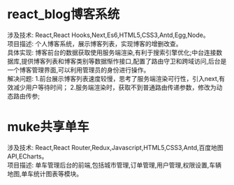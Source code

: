
# react_blog博客系统
涉及技术: React,React Hooks,Next,Es6,HTML5,CSS3,Antd,Egg,Node。        
项目描述: 个人博客系统，展示博客列表，实现博客的增删改查。     
具体实现: 博客前台的数据获取使用服务端渲染,有利于搜索引擎优化;中台连接数据库,提供博客列表和博客类别等数据惭怍接口,配置了路由守卫和跨域访问,后台是一个博客管理界面,可以利用管理员的身份进行操作。    
解决问题: 1.前台展示博客列表速度较慢，思考了服务端渲染可行性，引入next,有效减少用户等待时间；
         2.服务端渲染时，获取不到普通路由传递参数，修改为动态路由传参;
# muke共享单车
涉及技术: React,React Router,Redux,Javascript,HTML5,CSS3,Antd,百度地图API,ECharts。     
项目描述: 单车管理后台的前端,包括城市管理,订单管理,用户管理,权限设置,车辆地图,单车统计图表等模块。          

